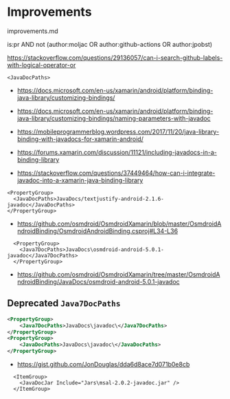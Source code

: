 # Improvements

improvements.md

is:pr AND not (author:moljac OR author:github-actions OR author:jpobst)

https://stackoverflow.com/questions/29136057/can-i-search-github-labels-with-logical-operator-or








```
<JavaDocPaths>
```

*   https://docs.microsoft.com/en-us/xamarin/android/platform/binding-java-library/customizing-bindings/

*   https://docs.microsoft.com/en-us/xamarin/android/platform/binding-java-library/customizing-bindings/naming-parameters-with-javadoc

*   https://mobileprogrammerblog.wordpress.com/2017/11/20/java-library-binding-with-javadocs-for-xamarin-android/

*   https://forums.xamarin.com/discussion/11121/including-javadocs-in-a-binding-library

*   https://stackoverflow.com/questions/37449464/how-can-i-integrate-javadoc-into-a-xamarin-java-binding-library

```
<PropertyGroup>
  <JavaDocPaths>JavaDocs/textjustify-android-2.1.6-javadoc</JavaDocPaths>
</PropertyGroup>
```

*   https://github.com/osmdroid/OsmdroidXamarin/blob/master/OsmdroidAndroidBinding/OsmdroidAndroidBinding.csproj#L34-L36

```
  <PropertyGroup>
    <Java7DocPaths>JavaDocs\osmdroid-android-5.0.1-javadoc</Java7DocPaths>
  </PropertyGroup>
````

*   https://github.com/osmdroid/OsmdroidXamarin/tree/master/OsmdroidAndroidBinding/JavaDocs/osmdroid-android-5.0.1-javadoc


## Deprecated `Java7DocPaths`

```xml
<PropertyGroup>
    <Java7DocPaths>JavaDocs\javadoc\</Java7DocPaths>
</PropertyGroup>
<PropertyGroup>
    <JavaDocPaths>JavaDocs\javadoc\</JavaDocPaths>
</PropertyGroup>
```

*   https://gist.github.com/JonDouglas/dda6d8ace7d071b0e8cb

```
  <ItemGroup>
    <JavaDocJar Include="Jars\msal-2.0.2-javadoc.jar" />
  </ItemGroup>
```
